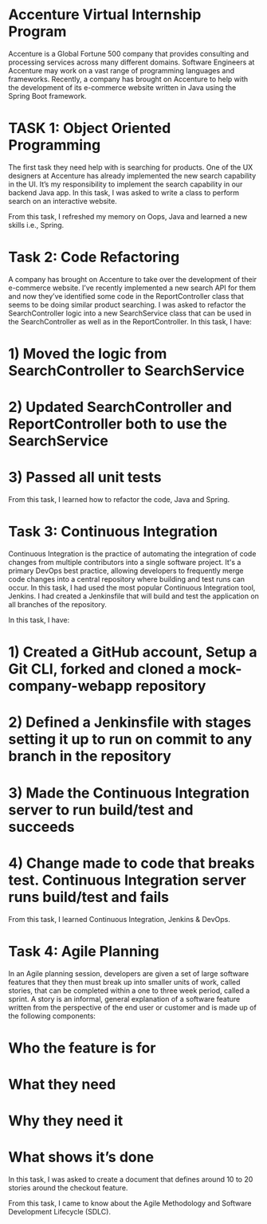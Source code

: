 # Accenture Virtual Internship Program

Accenture is a Global Fortune 500 company that provides consulting and processing services across many different domains. Software Engineers at Accenture may work on a vast range of programming languages and frameworks. Recently, a company has brought on Accenture to help with the development of its e-commerce website written in Java using the Spring Boot framework.

# TASK 1: Object Oriented Programming

The first task they need help with is searching for products.
One of the UX designers at Accenture has already implemented the new search capability in the UI. It’s my responsibility to implement the search capability in our backend Java app.
In this task, I was asked to write a class to perform search on an interactive website.

From this task, I refreshed my memory on Oops, Java and learned a new skills i.e., Spring.

# Task 2: Code Refactoring

A company has brought on Accenture to take over the development of their e-commerce website. I’ve recently implemented a new search API for them and now they’ve identified some code in the ReportController class that seems to be doing similar product searching. I was asked to refactor the SearchController logic into a new SearchService class that can be used in the SearchController as well as in the ReportController.
In this task, I have:
# 1) Moved the logic from SearchController to SearchService
# 2) Updated SearchController and ReportController both to use the SearchService
# 3) Passed all unit tests

From this task, I learned how to refactor the code, Java and Spring.

# Task 3: Continuous Integration

Continuous Integration is the practice of automating the integration of code changes from multiple contributors into a single software project. It's a primary DevOps best practice, allowing developers to frequently merge code changes into a central repository where building and test runs can occur. In this task, I had used the most popular Continuous Integration tool, Jenkins. I had created a Jenkinsfile that will build and test the application on all branches of the repository.

In this task, I have:

# 1) Created a GitHub account, Setup a Git CLI, forked and cloned a mock-company-webapp repository
# 2) Defined a Jenkinsfile with stages setting it up to run on commit to any branch in the repository
# 3) Made the Continuous Integration server to run build/test and succeeds
# 4) Change made to code that breaks test. Continuous Integration server runs build/test and fails

From this task, I learned Continuous Integration, Jenkins & DevOps.

# Task 4: Agile Planning

In an Agile planning session, developers are given a set of large software features that they then must break up into smaller units of work, called stories, that can be completed within a one to three week period, called a sprint. A story is an informal, general explanation of a software feature written from the perspective of the end user or customer and is made up of the following components:

# Who the feature is for
# What they need
# Why they need it
# What shows it’s done

In this task, I was asked to create a document that defines around 10 to 20 stories around the checkout feature.

From this task, I came to know about the Agile Methodology and Software Development Lifecycle (SDLC).
